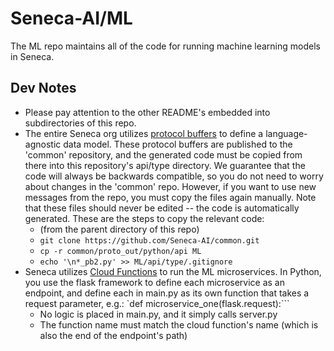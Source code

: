 # Seneca-AI/ML

The ML repo maintains all of the code for running machine learning models in Seneca.

## Dev Notes
* Please pay attention to the other README's embedded into subdirectories of this repo.
* The entire Seneca org utilizes [protocol buffers](https://developers.google.com/protocol-buffers) to define a language-agnostic data model.  These protocol buffers are published to the 'common' repository, and the generated code must be copied from there into this repository's api/type directory.  We guarantee that the code will always be backwards compatible, so you do not need to worry about changes in the 'common' repo.  However, if you want to use new messages from the repo, you must copy the files again manually.  Note that these files should never be edited -- the code is automatically generated. These are the steps to copy the relevant code:
    * (from the parent directory of this repo)
    * `git clone https://github.com/Seneca-AI/common.git`
    * `cp -r common/proto_out/python/api ML`
    * `echo '\n*_pb2.py' >> ML/api/type/.gitignore`
* Seneca utilizes [Cloud Functions](https://cloud.google.com/functions) to run the ML microservices.  In Python, you use the flask framework to define each microservice as an endpoint, and define each in main.py as its own function that takes a request parameter, e.g.: `def microservice_one(flask.request):```
    *  No logic is placed in main.py, and it simply calls server.py
    *  The function name must match the cloud function's name (which is also the end of the endpoint's path)